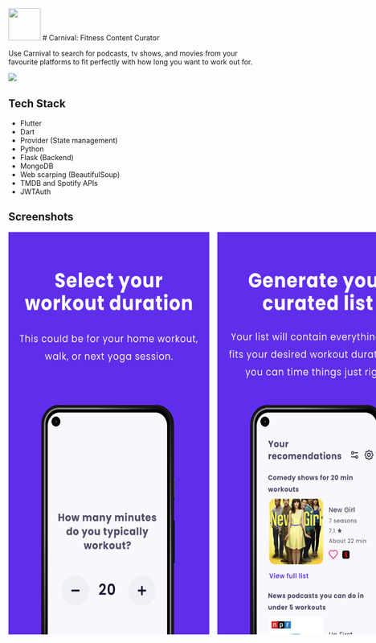 <img width=64 height=64 src='docs/images/logo.png'/>
# Carnival: Fitness Content Curator

Use Carnival to search for podcasts, tv shows, and movies from your favourite platforms to fit perfectly with how long you want to work out for.

<a href="https://play.google.com/store/apps/details?id=app.carnival"><img src="https://play.google.com/intl/en_us/badges/static/images/badges/en_badge_web_generic.png" height="70"></a>


## Tech Stack

- Flutter
- Dart
- Provider (State management)
- Python
- Flask (Backend)
- MongoDB
- Web scarping (BeautifulSoup)
- TMDB and Spotify APIs
- JWTAuth

## Screenshots
<div style="display:flex">
  <img src="/docs/images/workout_duration.webp" height="800" width="400" />
  &nbsp&nbsp&nbsp&nbsp
  <img src="/docs/images/home.webp" height="800" width="400" />
  &nbsp&nbsp&nbsp&nbsp
  <img src="/docs/images/detail.webp" height="800" width="400" />
</div>


